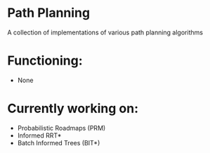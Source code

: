 # Path Planning
A collection of implementations of various path planning algorithms

# Functioning:
* None

# Currently working on:
* Probabilistic Roadmaps (PRM)
* Informed RRT*
* Batch Informed Trees (BIT*)

